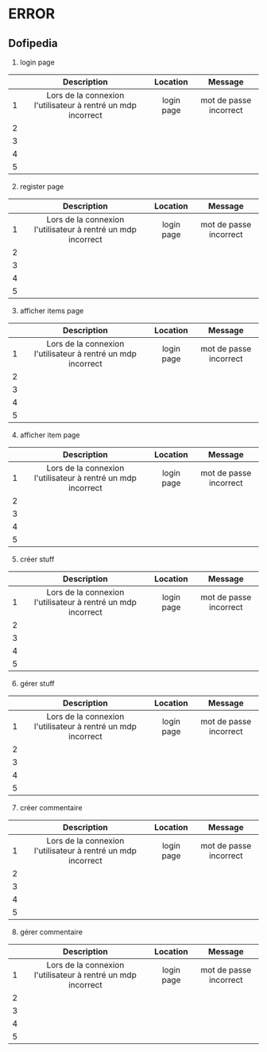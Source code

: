 # ERROR
## Dofipedia

1. login page

|   |                         Description                          |  Location  |        Message         |
|---|:------------------------------------------------------------:|:----------:|:----------------------:|
| 1 | Lors de la connexion l'utilisateur à rentré un mdp incorrect | login page | mot de passe incorrect |
| 2 |                                                              |            |                        |
| 3 |                                                              |            |                        |
| 4 |                                                              |            |                        |
| 5 |                                                              |            |                        |

2. register page

|   |                         Description                          |  Location  |        Message         |
|---|:------------------------------------------------------------:|:----------:|:----------------------:|
| 1 | Lors de la connexion l'utilisateur à rentré un mdp incorrect | login page | mot de passe incorrect |
| 2 |                                                              |            |                        |
| 3 |                                                              |            |                        |
| 4 |                                                              |            |                        |
| 5 |                                                              |            |                        |

3. afficher items page

|   |                         Description                          |  Location  |        Message         |
|---|:------------------------------------------------------------:|:----------:|:----------------------:|
| 1 | Lors de la connexion l'utilisateur à rentré un mdp incorrect | login page | mot de passe incorrect |
| 2 |                                                              |            |                        |
| 3 |                                                              |            |                        |
| 4 |                                                              |            |                        |
| 5 |                                                              |            |                        |

4. afficher item page

|   |                         Description                          |  Location  |        Message         |
|---|:------------------------------------------------------------:|:----------:|:----------------------:|
| 1 | Lors de la connexion l'utilisateur à rentré un mdp incorrect | login page | mot de passe incorrect |
| 2 |                                                              |            |                        |
| 3 |                                                              |            |                        |
| 4 |                                                              |            |                        |
| 5 |                                                              |            |                        |

5. créer stuff

|   |                         Description                          |  Location  |        Message         |
|---|:------------------------------------------------------------:|:----------:|:----------------------:|
| 1 | Lors de la connexion l'utilisateur à rentré un mdp incorrect | login page | mot de passe incorrect |
| 2 |                                                              |            |                        |
| 3 |                                                              |            |                        |
| 4 |                                                              |            |                        |
| 5 |                                                              |            |                        |

6. gérer stuff

|   |                         Description                          |  Location  |        Message         |
|---|:------------------------------------------------------------:|:----------:|:----------------------:|
| 1 | Lors de la connexion l'utilisateur à rentré un mdp incorrect | login page | mot de passe incorrect |
| 2 |                                                              |            |                        |
| 3 |                                                              |            |                        |
| 4 |                                                              |            |                        |
| 5 |                                                              |            |                        |

7. créer commentaire


|   |                         Description                          |  Location  |        Message         |
|---|:------------------------------------------------------------:|:----------:|:----------------------:|
| 1 | Lors de la connexion l'utilisateur à rentré un mdp incorrect | login page | mot de passe incorrect |
| 2 |                                                              |            |                        |
| 3 |                                                              |            |                        |
| 4 |                                                              |            |                        |
| 5 |                                                              |            |                        |

8. gérer commentaire


|   |                         Description                          |  Location  |        Message         |
|---|:------------------------------------------------------------:|:----------:|:----------------------:|
| 1 | Lors de la connexion l'utilisateur à rentré un mdp incorrect | login page | mot de passe incorrect |
| 2 |                                                              |            |                        |
| 3 |                                                              |            |                        |
| 4 |                                                              |            |                        |
| 5 |                                                              |            |                        |

